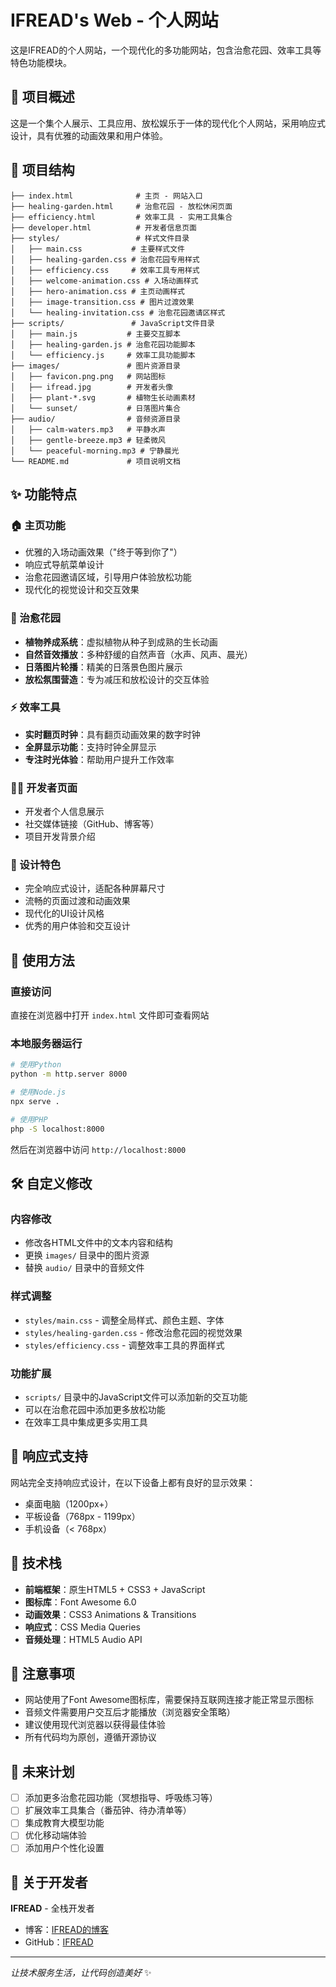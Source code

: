# IFREAD's Web - 个人网站

这是IFREAD的个人网站，一个现代化的多功能网站，包含治愈花园、效率工具等特色功能模块。

## 🌟 项目概述

这是一个集个人展示、工具应用、放松娱乐于一体的现代化个人网站，采用响应式设计，具有优雅的动画效果和用户体验。

## 📁 项目结构

```
├── index.html              # 主页 - 网站入口
├── healing-garden.html     # 治愈花园 - 放松休闲页面
├── efficiency.html         # 效率工具 - 实用工具集合
├── developer.html          # 开发者信息页面
├── styles/                 # 样式文件目录
│   ├── main.css           # 主要样式文件
│   ├── healing-garden.css # 治愈花园专用样式
│   ├── efficiency.css     # 效率工具专用样式
│   ├── welcome-animation.css # 入场动画样式
│   ├── hero-animation.css # 主页动画样式
│   ├── image-transition.css # 图片过渡效果
│   └── healing-invitation.css # 治愈花园邀请区样式
├── scripts/               # JavaScript文件目录
│   ├── main.js           # 主要交互脚本
│   ├── healing-garden.js # 治愈花园功能脚本
│   └── efficiency.js     # 效率工具功能脚本
├── images/               # 图片资源目录
│   ├── favicon.png.png   # 网站图标
│   ├── ifread.jpg        # 开发者头像
│   ├── plant-*.svg       # 植物生长动画素材
│   └── sunset/           # 日落图片集合
├── audio/                # 音频资源目录
│   ├── calm-waters.mp3   # 平静水声
│   ├── gentle-breeze.mp3 # 轻柔微风
│   └── peaceful-morning.mp3 # 宁静晨光
└── README.md             # 项目说明文档
```

## ✨ 功能特点

### 🏠 主页功能
- 优雅的入场动画效果（"终于等到你了"）
- 响应式导航菜单设计
- 治愈花园邀请区域，引导用户体验放松功能
- 现代化的视觉设计和交互效果

### 🌸 治愈花园
- **植物养成系统**：虚拟植物从种子到成熟的生长动画
- **自然音效播放**：多种舒缓的自然声音（水声、风声、晨光）
- **日落图片轮播**：精美的日落景色图片展示
- **放松氛围营造**：专为减压和放松设计的交互体验

### ⚡ 效率工具
- **实时翻页时钟**：具有翻页动画效果的数字时钟
- **全屏显示功能**：支持时钟全屏显示
- **专注时光体验**：帮助用户提升工作效率

### 👨‍💻 开发者页面
- 开发者个人信息展示
- 社交媒体链接（GitHub、博客等）
- 项目开发背景介绍

### 🎨 设计特色
- 完全响应式设计，适配各种屏幕尺寸
- 流畅的页面过渡和动画效果
- 现代化的UI设计风格
- 优秀的用户体验和交互设计

## 🚀 使用方法

### 直接访问
直接在浏览器中打开 `index.html` 文件即可查看网站

### 本地服务器运行
```bash
# 使用Python
python -m http.server 8000

# 使用Node.js
npx serve .

# 使用PHP
php -S localhost:8000
```

然后在浏览器中访问 `http://localhost:8000`

## 🛠️ 自定义修改

### 内容修改
- 修改各HTML文件中的文本内容和结构
- 更换 `images/` 目录中的图片资源
- 替换 `audio/` 目录中的音频文件

### 样式调整
- `styles/main.css` - 调整全局样式、颜色主题、字体
- `styles/healing-garden.css` - 修改治愈花园的视觉效果
- `styles/efficiency.css` - 调整效率工具的界面样式

### 功能扩展
- `scripts/` 目录中的JavaScript文件可以添加新的交互功能
- 可以在治愈花园中添加更多放松功能
- 在效率工具中集成更多实用工具

## 📱 响应式支持

网站完全支持响应式设计，在以下设备上都有良好的显示效果：
- 桌面电脑（1200px+）
- 平板设备（768px - 1199px）
- 手机设备（< 768px）

## 🔧 技术栈

- **前端框架**：原生HTML5 + CSS3 + JavaScript
- **图标库**：Font Awesome 6.0
- **动画效果**：CSS3 Animations & Transitions
- **响应式**：CSS Media Queries
- **音频处理**：HTML5 Audio API

## 📝 注意事项

- 网站使用了Font Awesome图标库，需要保持互联网连接才能正常显示图标
- 音频文件需要用户交互后才能播放（浏览器安全策略）
- 建议使用现代浏览器以获得最佳体验
- 所有代码均为原创，遵循开源协议

## 🎯 未来计划

- [ ] 添加更多治愈花园功能（冥想指导、呼吸练习等）
- [ ] 扩展效率工具集合（番茄钟、待办清单等）
- [ ] 集成教育大模型功能
- [ ] 优化移动端体验
- [ ] 添加用户个性化设置

## 👤 关于开发者

**IFREAD** - 全栈开发者  
- 博客：[IFREAD的博客](https://www.cnblogs.com/IFREAD-LI/)
- GitHub：[IFREAD](https://github.com)

---

*让技术服务生活，让代码创造美好* ✨